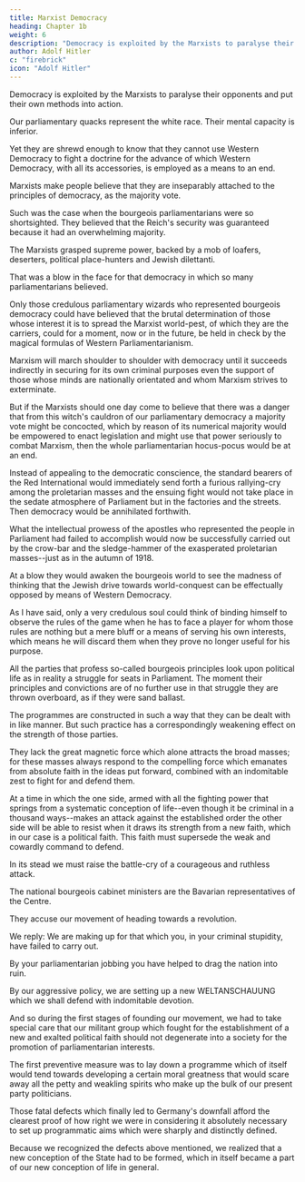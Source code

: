 ```yaml
---
title: Marxist Democracy
heading: Chapter 1b
weight: 6
description: "Democracy is exploited by the Marxists to paralyse their opponents and put their own methods into action"
author: Adolf Hitler
c: "firebrick"
icon: "Adolf Hitler"
---
```




Democracy is exploited by the Marxists to paralyse their opponents and put their own methods into action.

Our parliamentary quacks represent the white race. Their mental capacity is inferior.

Yet they are shrewd enough to know that they cannot use Western Democracy to fight a doctrine for the advance of which Western Democracy, with all its accessories, is employed as a means to an end. 

 
Marxists make people believe that they are inseparably attached to the principles of democracy, as the majority vote.

<!-- it may be well to recall the fact that when critical occasions arose these same gentlemen snapped their fingers at the principle of decision by majority vote, as that principle is understood by Western Democracy.  -->

Such was the case when the bourgeois parliamentarians were so shortsighted. They believed that the Reich's security was guaranteed because it had an overwhelming majority. 

The Marxists grasped supreme power, backed by a mob of loafers, deserters, political place-hunters and Jewish dilettanti. 

That was a blow in the face for that democracy in which so many parliamentarians believed. 

Only those credulous parliamentary wizards who represented bourgeois democracy could have believed that the brutal determination of those whose interest it is to spread the Marxist world-pest, of which they are the carriers, could for a moment, now or in the future, be held in check by the magical formulas of Western Parliamentarianism. 

Marxism will march shoulder to shoulder with democracy until it succeeds indirectly in securing for its own criminal purposes even the support of those whose minds are nationally orientated and whom Marxism strives to exterminate. 

But if the Marxists should one day come to believe that there was a danger that from this witch's cauldron of our parliamentary democracy a majority vote might be concocted, which by reason of its numerical majority would be empowered to enact legislation and might use that power seriously to combat Marxism, then the whole parliamentarian hocus-pocus would be at an end.

Instead of appealing to the democratic conscience, the standard bearers of the Red International would immediately send forth a furious rallying-cry among the proletarian masses and the ensuing fight would not take place in the sedate atmosphere of Parliament but in the factories and the streets. Then democracy would be annihilated forthwith. 

What the intellectual prowess of the apostles who represented the people in Parliament had failed to accomplish would now be successfully carried out by the crow-bar and the sledge-hammer of the exasperated proletarian masses--just as in the autumn of 1918. 

At a blow they would awaken the bourgeois world to see the madness of thinking that the Jewish drive towards world-conquest can be effectually opposed by means of Western Democracy.

As I have said, only a very credulous soul could think of binding himself to observe the rules of the game when he has to face a player for whom those rules are nothing but a mere bluff or a means of serving his own interests, which means he will discard them when they prove no longer useful for his purpose.

All the parties that profess so-called bourgeois principles look upon political life as in reality a struggle for seats in Parliament. The moment their principles and convictions are of no further use in that struggle they are thrown overboard, as if they were sand ballast. 

The programmes are constructed in such a way that they can be dealt with in like manner. But such practice has a correspondingly weakening effect on the strength of those parties. 

They lack the great magnetic force which alone attracts the broad masses; for these masses always respond to the compelling force which emanates from absolute faith in the ideas put forward, combined with an indomitable zest to fight for and defend them.

At a time in which the one side, armed with all the fighting power that springs from a systematic conception of life--even though it be criminal in a thousand ways--makes an attack against the established order the other side will be able to resist when it draws its  strength from a new faith, which in our case is a political faith. This faith must supersede the weak and cowardly command to defend. 

In its stead we must raise the battle-cry of a courageous and ruthless attack. 

The national bourgeois cabinet ministers are the Bavarian representatives of the Centre.

They accuse our movement of heading towards a revolution. 

We reply: We are making up for that which you, in your criminal stupidity, have failed to carry out. 

By your parliamentarian jobbing you have helped to drag the nation into ruin. 

By our aggressive policy, we are setting up a new WELTANSCHAUUNG which we shall defend with indomitable devotion.

<!-- Thus we are building the steps on which our nation once
again may ascend to the temple of freedom. -->

And so during the first stages of founding our movement, we had to take special care that our militant group which fought for the establishment of a new and exalted political faith should not degenerate into a society for the promotion of parliamentarian interests.

The first preventive measure was to lay down a programme which of itself would tend towards developing a certain moral greatness that would scare away all the petty and weakling spirits who make up the bulk of our present party politicians.

Those fatal defects which finally led to Germany's downfall afford the clearest proof of how right we were in considering it absolutely necessary to set up programmatic aims which were sharply and distinctly defined.

Because we recognized the defects above mentioned, we realized that a new conception of the State had to be formed, which in itself became a part of our new conception of life in general.
